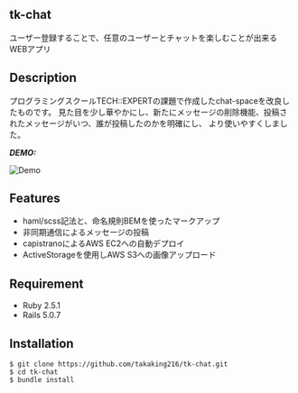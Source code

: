 ## tk-chat
 
ユーザー登録することで、任意のユーザーとチャットを楽しむことが出来るWEBアプリ
 
## Description
 プログラミングスクールTECH::EXPERTの課題で作成したchat-spaceを改良したものです。
 見た目を少し華やかにし、新たにメッセージの削除機能、投稿されたメッセージがいつ、誰が投稿したのかを明確にし、
 より使いやすくしました。
 
***DEMO:***
 
![Demo](https://gyazo.com/94f0960078b014e8d77a906d746b02f0)
 
## Features
 
- haml/scss記法と、命名規則BEMを使ったマークアップ
- 非同期通信によるメッセージの投稿
- capistranoによるAWS EC2への自動デプロイ
- ActiveStorageを使用しAWS S3への画像アップロード
 
## Requirement

- Ruby 2.5.1
- Rails 5.0.7
 
## Installation

```
$ git clone https://github.com/takaking216/tk-chat.git
$ cd tk-chat
$ bundle install
```